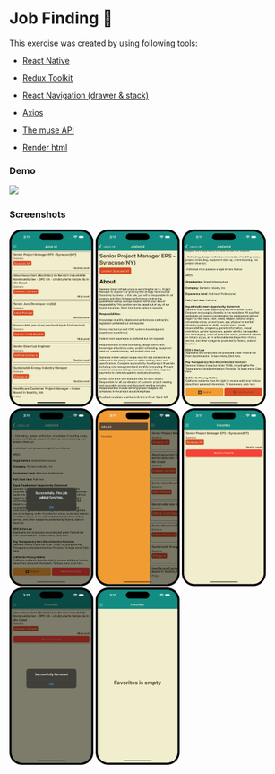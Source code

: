 # Job Finding 🔎

This exercise was created by using following tools:

- [React Native](https://reactnative.dev/)
- [Redux Toolkit](https://redux.js.org/)
- [React Navigation (drawer & stack)](https://reactnavigation.org/)
- [Axios](https://axios-http.com/docs/intro)

- [The muse API](https://www.themuse.com/developers/api/v2)
- [Render html](https://www.npmjs.com/package/react-native-render-html)

### Demo

![](./assets/screen.gif)

### Screenshots

<img src="./assets/ss1.png" width="150"> <img src="./assets/ss2.png" width="150"> <img src="./assets/ss3.png" width="150"> <img src="./assets/ss4.png" width="150"> <img src="./assets/ss5.png" width="150"> <img src="./assets/ss6.png" width="150"> <img src="./assets/ss7.png" width="150"> <img src="./assets/ss8.png" width="150">
